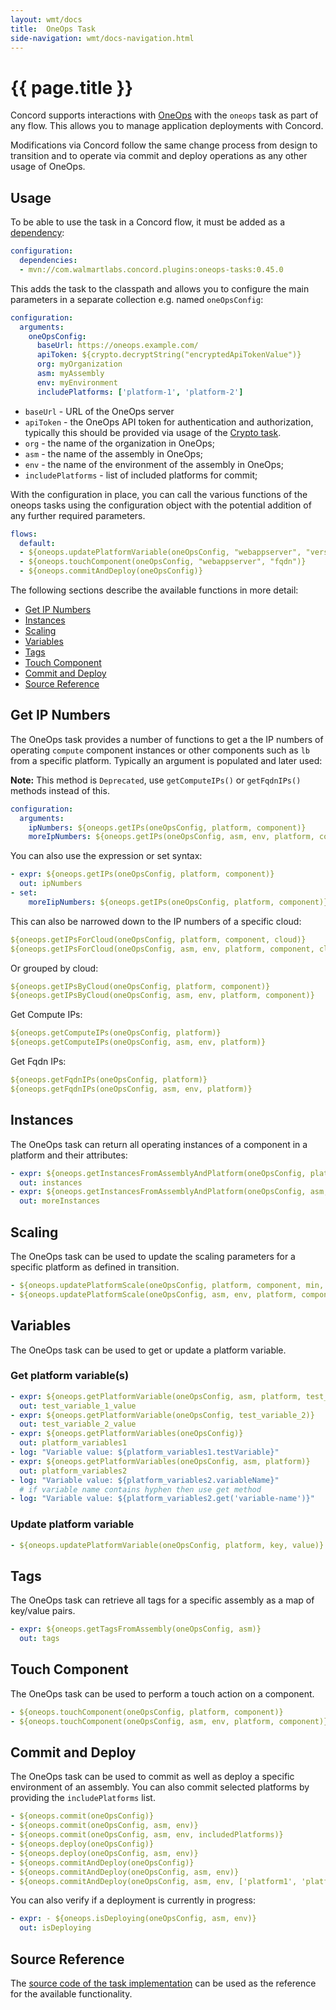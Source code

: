 ```yaml
---
layout: wmt/docs
title:  OneOps Task
side-navigation: wmt/docs-navigation.html
---
```


# {{ page.title }}

Concord supports interactions with [OneOps](http://oneops.com/) with the
`oneops` task as part of any flow. This allows you to manage application
deployments with Concord.

Modifications via Concord follow the same change process from design to 
transition and to operate via commit and deploy operations as any other usage
of OneOps.


<a name="usage"/>

## Usage

To be able to use the task in a Concord flow, it must be added as a
[dependency](../getting-started/concord-dsl.html#dependencies):

```yaml
configuration:
  dependencies:
  - mvn://com.walmartlabs.concord.plugins:oneops-tasks:0.45.0
```

This adds the task to the classpath and allows you to configure the main
parameters in a separate collection e.g. named `oneOpsConfig`:

```yaml
configuration:
  arguments:
    oneOpsConfig:
      baseUrl: https://oneops.example.com/
      apiToken: ${crypto.decryptString("encryptedApiTokenValue")}
      org: myOrganization
      asm: myAssembly
      env: myEnvironment
      includePlatforms: ['platform-1', 'platform-2']
```

- `baseUrl` - URL of the OneOps server
- `apiToken` - the OneOps API token for authentication and authorization,
  typically this should be provided via usage of the [Crypto task](./crypto.html).
- `org` - the name of the organization in OneOps;
- `asm` - the name of the assembly in OneOps;
- `env` - the name of the environment of the assembly in OneOps;
- `includePlatforms` - list of included platforms for commit;

With the configuration in place, you can call the various functions of the
oneops tasks using the configuration object with the potential addition of any
further required parameters.

```yaml
flows:
  default:
  - ${oneops.updatePlatformVariable(oneOpsConfig, "webappserver", "version", "1.0.0")}
  - ${oneops.touchComponent(oneOpsConfig, "webappserver", "fqdn")}
  - ${oneops.commitAndDeploy(oneOpsConfig)}
```

The following sections describe the available functions in more detail:

- [Get IP Numbers](#ip)
- [Instances](#instances)
- [Scaling](#scaling)
- [Variables](#variables)
- [Tags](#tags)
- [Touch Component](#touch)
- [Commit and Deploy](#commit-deploy)
- [Source Reference](#source)


<a name="ip"/>

## Get IP Numbers 

The OneOps task provides a number of functions to get a the IP numbers of
operating `compute` component instances or other components such as `lb` from a
specific platform.  Typically an argument is populated and later used:

**Note:** This method is `Deprecated`, use `getComputeIPs()` or `getFqdnIPs()` methods instead of this.

```yaml
configuration:
  arguments:
    ipNumbers: ${oneops.getIPs(oneOpsConfig, platform, component)}
    moreIpNumbers: ${oneops.getIPs(oneOpsConfig, asm, env, platform, component)}
```

You can also use the expression or set syntax:

```yaml
- expr: ${oneops.getIPs(oneOpsConfig, platform, component)}
  out: ipNumbers
- set:
    moreIipNumbers: ${oneops.getIPs(oneOpsConfig, platform, component)}
```

This can also be narrowed down to the IP numbers of a specific cloud:

```yaml
${oneops.getIPsForCloud(oneOpsConfig, platform, component, cloud)}
${oneops.getIPsForCloud(oneOpsConfig, asm, env, platform, component, cloud)}
````

Or grouped by cloud:

```yaml
${oneops.getIPsByCloud(oneOpsConfig, platform, component)}
${oneops.getIPsByCloud(oneOpsConfig, asm, env, platform, component)}
```

Get Compute IPs:

```yaml
${oneops.getComputeIPs(oneOpsConfig, platform)}
${oneops.getComputeIPs(oneOpsConfig, asm, env, platform)}
```

Get Fqdn IPs:

```yaml
${oneops.getFqdnIPs(oneOpsConfig, platform)}
${oneops.getFqdnIPs(oneOpsConfig, asm, env, platform)}
```

<a name="instances"/>

## Instances

The OneOps task can return all operating instances of a component
in a platform and their attributes:

```yaml
- expr: ${oneops.getInstancesFromAssemblyAndPlatform(oneOpsConfig, platform, component)}
  out: instances
- expr: ${oneops.getInstancesFromAssemblyAndPlatform(oneOpsConfig, asm, env, platform, component)}
  out: moreInstances
```


<a name="scaling"/>

## Scaling

The OneOps task can be used to update the scaling parameters for a specific
platform as defined in transition.

```yaml
- ${oneops.updatePlatformScale(oneOpsConfig, platform, component, min, current, max, stepUp, stepDown, percentDeploy)}
- ${oneops.updatePlatformScale(oneOpsConfig, asm, env, platform, component, min, current, max, stepUp, stepDown, percentDeploy)}
```

<a name="variables"/>

## Variables

The OneOps task can be used to get or update a platform variable.

### Get platform variable(s)
```yaml
- expr: ${oneops.getPlatformVariable(oneOpsConfig, asm, platform, test_variable_1)}
  out: test_variable_1_value
- expr: ${oneops.getPlatformVariable(oneOpsConfig, test_variable_2)}
  out: test_variable_2_value
- expr: ${oneops.getPlatformVariables(oneOpsConfig)}
  out: platform_variables1
- log: "Variable value: ${platform_variables1.testVariable}"
- expr: ${oneops.getPlatformVariables(oneOpsConfig, asm, platform)}
  out: platform_variables2
- log: "Variable value: ${platform_variables2.variableName}"
  # if variable name contains hyphen then use get method
- log: "Variable value: ${platform_variables2.get('variable-name')}"
```

### Update platform variable
```yaml
- ${oneops.updatePlatformVariable(oneOpsConfig, platform, key, value)}
```

<a name="tags"/>

## Tags

The OneOps task can retrieve all tags for a specific assembly as a map of
key/value pairs.

```yaml
- expr: ${oneops.getTagsFromAssembly(oneOpsConfig, asm)}
  out: tags
```


<a name="touch"/>

## Touch Component

The OneOps task can be used to perform a touch action on a component.

```yaml
- ${oneops.touchComponent(oneOpsConfig, platform, component)}
- ${oneops.touchComponent(oneOpsConfig, asm, env, platform, component)}
```


<a name="commit-deploy"/>

## Commit and Deploy 

The OneOps task can be used to commit as well as deploy a specific environment
of an assembly. You can also commit selected platforms by providing the `includePlatforms` list.

```yaml
- ${oneops.commit(oneOpsConfig)}
- ${oneops.commit(oneOpsConfig, asm, env)}
- ${oneops.commit(oneOpsConfig, asm, env, includedPlatforms)}
- ${oneops.deploy(oneOpsConfig)}
- ${oneops.deploy(oneOpsConfig, asm, env)}
- ${oneops.commitAndDeploy(oneOpsConfig)}
- ${oneops.commitAndDeploy(oneOpsConfig, asm, env)}
- ${oneops.commitAndDeploy(oneOpsConfig, asm, env, ['platform1', 'platform2'])}
```

You can also verify if a deployment is currently in progress:

```yaml
- expr: - ${oneops.isDeploying(oneOpsConfig, asm, env)}
  out: isDeploying
```

<a name="source"/>

## Source Reference

The
[source code of the task implementation]({{site.concord_plugins_source}}tree/master/tasks/oneops)
can be used as the reference for the available functionality.

